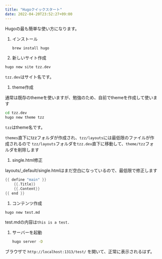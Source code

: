 ```yaml
---
title: "Hugoクイックスタート"
date: 2022-04-20T23:52:27+09:00
---
```


Hugoの最も簡単な使い方になります。

1. インストール

    ```bash
    brew install hugo
    ```

1. 新しいサイト作成

  ```bash
  hugo new site tzz.dev
  ```
  
  `tzz.dev`はサイト名です。

1. theme作成

  通常は既存のthemeを使いますが、勉強のため、自前でthemeを作成して使います

  ```bash
  cd tzz.dev
  hugo new theme tzz
  ```
  
  `tzz`はtheme名です。

  `themes`直下にtzzフォルダが作成され、`tzz/layouts`には最低限のファイルが作成されるので
  `tzz/layouts`フォルダを`tzz.dev`直下に移動して、`theme/tzz`フォルダを削除します

1. single.html修正

  layouts/_default/single.htmlはまだ空白になっているので、最低限で修正します
  
  ```go
  {{ define "main" }}
      {{.Title}}
      {{.Content}}
  {{ end }}
  ```

1. コンテンツ作成

  ```bash
  hugo new test.md
  ```
  
  test.mdの内容は`this is a test.`

1. サーバーを起動

    ```bash
    hugo server -D
    ```

ブラウザで `http://localhost:1313/test/` を開いて、正常に表示されるはず。
